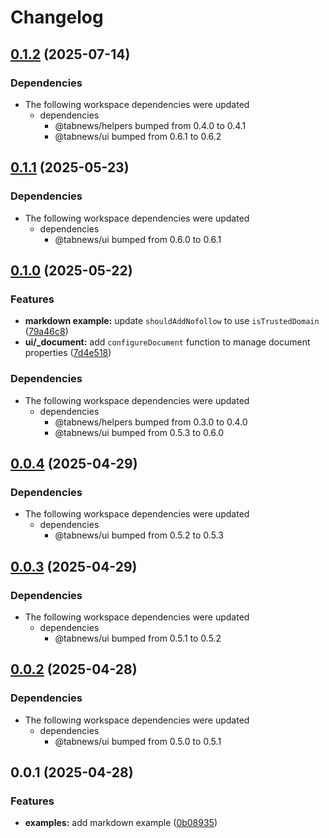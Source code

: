 # Changelog

## [0.1.2](https://github.com/aprendendofelipe/tabnews/compare/markdown-example-v0.1.1...markdown-example-v0.1.2) (2025-07-14)


### Dependencies

* The following workspace dependencies were updated
  * dependencies
    * @tabnews/helpers bumped from 0.4.0 to 0.4.1
    * @tabnews/ui bumped from 0.6.1 to 0.6.2

## [0.1.1](https://github.com/aprendendofelipe/tabnews/compare/markdown-example-v0.1.0...markdown-example-v0.1.1) (2025-05-23)


### Dependencies

* The following workspace dependencies were updated
  * dependencies
    * @tabnews/ui bumped from 0.6.0 to 0.6.1

## [0.1.0](https://github.com/aprendendofelipe/tabnews/compare/markdown-example-v0.0.4...markdown-example-v0.1.0) (2025-05-22)


### Features

* **markdown example:** update `shouldAddNofollow` to use `isTrustedDomain` ([79a46c8](https://github.com/aprendendofelipe/tabnews/commit/79a46c881687ad2bbfcec5f8eeccb26155b16368))
* **ui/_document:** add `configureDocument` function to manage document properties ([7d4e518](https://github.com/aprendendofelipe/tabnews/commit/7d4e5181444774c3988ef2349d6b9ae5652d9360))


### Dependencies

* The following workspace dependencies were updated
  * dependencies
    * @tabnews/helpers bumped from 0.3.0 to 0.4.0
    * @tabnews/ui bumped from 0.5.3 to 0.6.0

## [0.0.4](https://github.com/aprendendofelipe/tabnews/compare/markdown-example-v0.0.3...markdown-example-v0.0.4) (2025-04-29)


### Dependencies

* The following workspace dependencies were updated
  * dependencies
    * @tabnews/ui bumped from 0.5.2 to 0.5.3

## [0.0.3](https://github.com/aprendendofelipe/tabnews/compare/markdown-example-v0.0.2...markdown-example-v0.0.3) (2025-04-29)


### Dependencies

* The following workspace dependencies were updated
  * dependencies
    * @tabnews/ui bumped from 0.5.1 to 0.5.2

## [0.0.2](https://github.com/aprendendofelipe/tabnews/compare/markdown-example-v0.0.1...markdown-example-v0.0.2) (2025-04-28)


### Dependencies

* The following workspace dependencies were updated
  * dependencies
    * @tabnews/ui bumped from 0.5.0 to 0.5.1

## 0.0.1 (2025-04-28)


### Features

* **examples:** add markdown example ([0b08935](https://github.com/aprendendofelipe/tabnews/commit/0b08935c84b0564f70ee4d55e5f999b932f40dea))
